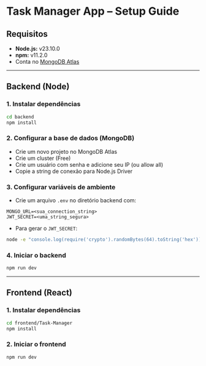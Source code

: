 # Task Manager App – Setup Guide

## Requisitos

- **Node.js:** v23.10.0  
- **npm:** v11.2.0  
- Conta no [MongoDB Atlas](https://www.mongodb.com/)

---

## Backend (Node)

### 1. Instalar dependências

```bash
cd backend
npm install
```

### 2. Configurar a base de dados (MongoDB)

- Crie um novo projeto no MongoDB Atlas
- Crie um cluster (Free)
- Crie um usuário com senha e adicione seu IP (ou allow all)
- Copie a string de conexão para Node.js Driver

### 3. Configurar variáveis de ambiente

- Crie um arquivo `.env` no diretório backend com:

```
MONGO_URL=<sua_connection_string>
JWT_SECRET=<uma_string_segura>
```

- Para gerar o `JWT_SECRET`:
```bash
node -e "console.log(require('crypto').randomBytes(64).toString('hex'))"
```

### 4. Iniciar o backend
```bash
npm run dev
```

---

## Frontend (React)

### 1. Instalar dependências
```bash
cd frontend/Task-Manager
npm install
```

### 2. Iniciar o frontend
```bash
npm run dev
```
